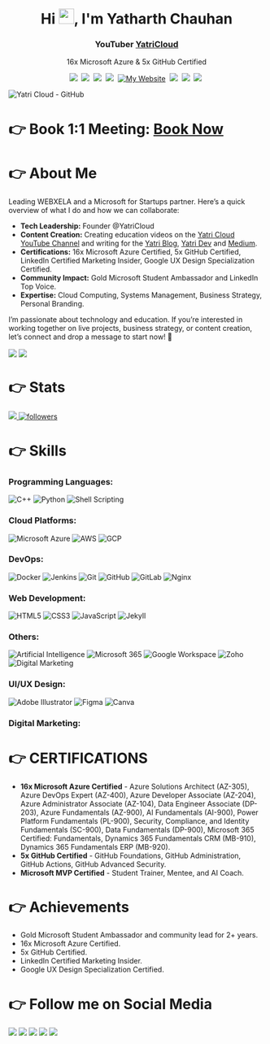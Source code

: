 <h1 align="center">Hi <img src="https://raw.githubusercontent.com/MartinHeinz/MartinHeinz/master/wave.gif" width="30px" height="30px">, I'm Yatharth Chauhan</h1>
<h3 align="center"><a href="https://webxela.com" target="_blank" rel="noopener noreferrer"></a>YouTuber <a href="https://www.youtube.com/@yatricloud?sub_confirmation=1" target="_blank" rel="noopener noreferrer">YatriCloud</a></h3>

<p align='center'>
  16x Microsoft Azure & 5x GitHub Certified
</p>

<p align='center'>
  <a href="https://linktr.ee/yatharthchauhan"><img src="https://img.shields.io/badge/Linktree-39E09B?style=for-the-badge&logo=Linktree&logoColor=white"/></a>&nbsp;
    <a href="https://www.youtube.com/c/YatriCloud"><img src="https://img.shields.io/badge/YouTube-FF0000?style=for-the-badge&logo=youtube&logoColor=white" /></a>&nbsp;
    <a href="https://www.linkedin.com/in/yatharth-chauhan-729674202/"><img src="https://img.shields.io/badge/linkedin-%230077B5.svg?&style=for-the-badge&logo=linkedin&logoColor=white" /></a>&nbsp;
      <a href="https://medium.com/@yatharth-chauhan"><img src="https://img.shields.io/badge/Medium-12100E?style=for-the-badge&logo=medium&logoColor=white" /></a>&nbsp;
    <a href="https://yatharthchauhan.me"><img alt="My Website" title="My Website" src="https://img.shields.io/badge/Portfolio-ff4828?style=for-the-badge&logo=About.me&logoColor=white"/></a>&nbsp;
    <a href="https://www.instagram.com/yatharth.chauhan_yc/"><img src="https://img.shields.io/badge/Instagram-E4405F?style=for-the-badge&logo=instagram&logoColor=white"/></a>&nbsp;
    <a href="https://twitter.com/Yatharth_YC"><img src="https://img.shields.io/badge/twitter-%231DA1F2.svg?&style=for-the-badge&logo=twitter&logoColor=white" /></a>&nbsp;
    <a href="https://topmate.io/yatharth"><img src="https://img.shields.io/badge/Topmate.io-%23424242?style=for-the-badge&logo=Topmate&logoColor=white"/></a>&nbsp;
</p>




![Yatri Cloud - GitHub](https://github.com/user-attachments/assets/62f6e541-7e7d-4924-9434-72540f63d01f)



# 👉 Book 1:1 Meeting: [Book Now](https://topmate.io/yatharthchauhan/1161502)

# 👉 About Me
Leading WEBXELA and a Microsoft for Startups partner. Here’s a quick overview of what I do and how we can collaborate:

- **Tech Leadership:** Founder @YatriCloud
- **Content Creation:** Creating education videos on the [Yatri Cloud YouTube Channel]([https://www.youtube.com/c/YatriCloud](https://www.youtube.com/@yatricloud?sub_confirmation=1&sub_confirmation=1)) and writing for the [Yatri Blog](https://blog.yatricloud.com/), [Yatri Dev](https://dev.yatricloud.com) and [Medium](https://medium.com/@yatharthchauhan).
- **Certifications:** 16x Microsoft Azure Certified, 5x GitHub Certified, LinkedIn Certified Marketing Insider, Google UX Design Specialization Certified.
- **Community Impact:** Gold Microsoft Student Ambassador and LinkedIn Top Voice.
- **Expertise:** Cloud Computing, Systems Management, Business Strategy, Personal Branding.

I’m passionate about technology and education. If you’re interested in working together on live projects, business strategy, or content creation, let’s connect and drop a message to start now! 🤝

<p align="left">
  <a href="https://l.instagram.com/?u=https%3A%2F%2Fwww.fiverr.com%2Fyatharth2362%2Fdesign-modern-minimalist-logo-business-and-brand&e=ATNJWzgzR3sihFxqgnFifej1LdwcLIUYSQUIUG3gJbs0uL-LWGFd1Azz28SLfA6QBXcAnIxyJ5xmFnb3&s=1" target="blank"><img align="center" src="https://img.shields.io/badge/fiverr-1DBF73?style=for-the-badge&logo=fiverr&logoColor=white" /></a>
  <a href="https://github.com/sponsors/YatharthChauhan2362" target="blank"><img align="center" src="https://img.shields.io/badge/sponsor-30363D?style=for-the-badge&logo=GitHub-Sponsors&logoColor=#white" /></a>
</p>


# 👉 Stats

<a align="left" href="https://github.com/YatharthChauhan2362/github-profile-views-counter">
    <img src="https://komarev.com/ghpvc/?username=YatharthChauhan2362&style=for-the-badge">
</a>
<a href="https://github.com/YatharthChauhan2362"><img alt="followers" title="Followers me on Github" src="https://img.shields.io/github/followers/YatharthChauhan2362?color=236ad3&labelColor=1155ba&style=for-the-badge&logo=github&label=Followers"/></a>&nbsp;&nbsp;&nbsp;

# 👉 Skills

### Programming Languages:
![C++](https://img.shields.io/badge/c++-%2300599C.svg?style=for-the-badge&logo=c%2B%2B&logoColor=white) 
![Python](https://img.shields.io/badge/python-3670A0?style=for-the-badge&logo=python&logoColor=ffdd54) 
![Shell Scripting](https://img.shields.io/badge/shell_script-%23121011.svg?style=for-the-badge&logo=gnu-bash&logoColor=white)

### Cloud Platforms:
![Microsoft Azure](https://img.shields.io/badge/azure-%230072C6.svg?style=for-the-badge&logo=microsoft-azure&logoColor=white) 
![AWS](https://img.shields.io/badge/AWS-%23FF9900.svg?style=for-the-badge&logo=amazon-aws&logoColor=white) 
![GCP](https://img.shields.io/badge/GCP-%234285F4.svg?style=for-the-badge&logo=google-cloud&logoColor=white)

### DevOps:
![Docker](https://img.shields.io/badge/docker-%230db7ed.svg?style=for-the-badge&logo=docker&logoColor=white) 
![Jenkins](https://img.shields.io/badge/jenkins-%232C5263.svg?style=for-the-badge&logo=jenkins&logoColor=white) 
![Git](https://img.shields.io/badge/git-%23F05033.svg?style=for-the-badge&logo=git&logoColor=white) 
![GitHub](https://img.shields.io/badge/github-%23121011.svg?style=for-the-badge&logo=github&logoColor=white) 
![GitLab](https://img.shields.io/badge/gitlab-%23181717.svg?style=for-the-badge&logo=gitlab&logoColor=white) 
![Nginx](https://img.shields.io/badge/nginx-%23009639.svg?style=for-the-badge&logo=nginx&logoColor=white)

### Web Development:
![HTML5](https://img.shields.io/badge/html5-%23E34F26.svg?style=for-the-badge&logo=html5&logoColor=white) 
![CSS3](https://img.shields.io/badge/css3-%231572B6.svg?style=for-the-badge&logo=css3&logoColor=white) 
![JavaScript](https://img.shields.io/badge/javascript-%23323330.svg?style=for-the-badge&logo=javascript&logoColor=%23F7DF1E) 
![Jekyll](https://img.shields.io/badge/jekyll-%23CC0000.svg?style=for-the-badge&logo=jekyll&logoColor=white)

### Others:
![Artificial Intelligence](https://img.shields.io/badge/artificial_intelligence-%2320232A.svg?style=for-the-badge&logo=ai&logoColor=white)
![Microsoft 365](https://img.shields.io/badge/Microsoft%20365-D83B01?style=for-the-badge&logo=microsoft-office&logoColor=white) 
![Google Workspace](https://img.shields.io/badge/Google_Workspace-4285F4?style=for-the-badge&logo=google-workspace&logoColor=white) 
![Zoho](https://img.shields.io/badge/Zoho-%2300AD7E.svg?style=for-the-badge&logo=zoho&logoColor=white)
![Digital Marketing](https://img.shields.io/badge/Digital_Marketing-%2300C4CC.svg?style=for-the-badge&logo=digital-marketing&logoColor=white)


### UI/UX Design:
![Adobe Illustrator](https://img.shields.io/badge/Adobe_Illustrator-%23FF9A00.svg?style=for-the-badge&logo=adobe-illustrator&logoColor=white) 
![Figma](https://img.shields.io/badge/figma-%23F24E1E.svg?style=for-the-badge&logo=figma&logoColor=white) 
![Canva](https://img.shields.io/badge/Canva-%2300C4CC.svg?style=for-the-badge&logo=canva&logoColor=white)

### Digital Marketing:


# 👉 CERTIFICATIONS
- **16x Microsoft Azure Certified** - Azure Solutions Architect (AZ-305), Azure DevOps Expert (AZ-400), Azure Developer Associate (AZ-204), Azure Administrator Associate (AZ-104), Data Engineer Associate (DP-203), Azure Fundamentals (AZ-900), AI Fundamentals (AI-900), Power Platform Fundamentals (PL-900), Security, Compliance, and Identity Fundamentals (SC-900), Data Fundamentals (DP-900), Microsoft 365 Certified: Fundamentals, Dynamics 365 Fundamentals CRM (MB-910), Dynamics 365 Fundamentals ERP (MB-920).
- **5x GitHub Certified** - GitHub Foundations, GitHub Administration, GitHub Actions, GitHub Advanced Security.
- **Microsoft MVP Certified** - Student Trainer, Mentee, and AI Coach.


# 👉 Achievements

- Gold Microsoft Student Ambassador and community lead for 2+ years.
- 16x Microsoft Azure Certified.
- 5x GitHub Certified.
- LinkedIn Certified Marketing Insider.
- Google UX Design Specialization Certified.

# 👉 Follow me on Social Media

<p align="left">
  <a href="https://www.linkedin.com/in/yatharth-chauhan-729674202/"><img src="https://img.shields.io/badge/linkedin-%230077B5.svg?&style=for-the-badge&logo=linkedin&logoColor=white" /></a>
  <a href="https://www.instagram.com/yatharth.chauhan_yc/"><img src="https://img.shields.io/badge/Instagram-E4405F?style=for-the-badge&logo=instagram&logoColor=white"/></a>
  <a href="https://www.snapchat.com/add/yatharth.2362"><img src="https://img.shields.io/badge/Snapchat-FFFC00?style=for-the-badge&logo=snapchat&logoColor=white"/></a>
  <a href="https://twitter.com/Yatharth_YC"><img src="https://img.shields.io/badge/twitter-%231DA1F2.svg?&style=for-the-badge&logo=twitter&logoColor=white" /></a>
  <a href="https://docs.microsoft.com/en-gb/users/yatharthchauhan-2803/"><img src="https://img.shields.io/badge/Microsoft-666666?style=for-the-badge&logo=microsoft&logoColor=white" /></a>
</p>


